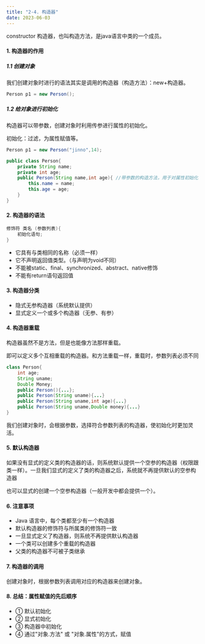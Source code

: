 ```yaml
---
title: "2-4. 构造器"
date: 2023-06-03
---
```

constructor 构造器，也叫构造方法，是java语言中类的一个成员。

#### 1. 构造器的作用
##### 1.1 创建对象
我们创建对象时进行的语法其实是调用的构造器（构造方法）：new+构造器。
```java
Person p1 = new Person();
```

##### 1.2 给对象进行初始化
构造器可以带参数，创建对象时利用传参进行属性的初始化。

初始化：过滤，为属性赋值等。
```java
Person p1 = new Person("jinno",14);

public class Person{
    private String name;
    private int age;
    public Person(String name,int age){ //带参数的构造方法，用于对属性初始化
        this.name = name;
        this.age = age;
    }
}
```
#### 2. 构造器的语法
```java
修饰符 类名 (参数列表){
    初始化语句;
}
```
- 它具有与类相同的名称（必须一样）
- 它不声明返回值类型。（与声明为void不同）
- 不能被static、final、synchronized、abstract、native修饰
- 不能有return语句返回值

#### 3. 构造器分类
- 隐式无参构造器（系统默认提供）
- 显式定义一个或多个构造器（无参、有参）

#### 4. 构造器重载
构造器虽然不是方法，但是也能像方法那样重载。

即可以定义多个互相重载的构造器。和方法重载一样，重载时，参数列表必须不同
```java
class Person{
    int age;
    String uname;
    Double Money;
    public Person(){...};
    public Person(String uname){...}
    public Person(String uname,int age){...}
    public Person(String uname,Double money){...}
}
```
我们创建对象时，会根据参数，选择符合参数列表的构造器，使初始化时更加灵活。

#### 5. 默认构造器
如果没有显式的定义类的构造器的话，则系统默认提供一个空参的构造器（权限跟类一样）。一旦我们显式的定义了类的构造器之后，系统就不再提供默认的空参构造器

也可以显式的创建一个空参构造器（一般开发中都会提供一个）。

#### 6. 注意事项
- Java 语言中，每个类都至少有一个构造器
- 默认构造器的修饰符与所属类的修饰符一致
- 一旦显式定义了构造器，则系统不再提供默认构造器
- 一个类可以创建多个重载的构造器
- 父类的构造器不可被子类继承

#### 7. 构造器的调用
创建对象时，根据参数列表调用对应的构造器来创建对象。

#### 8. 总结：属性赋值的先后顺序
 - ① 默认初始化
 - ② 显式初始化
 - ③ 构造器中初始化
 - ④ 通过"对象.方法" 或 "对象.属性"的方式，赋值

